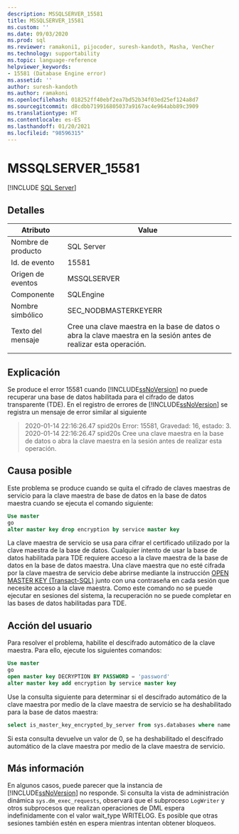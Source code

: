 ```yaml
---
description: MSSQLSERVER_15581
title: MSSQLSERVER_15581
ms.custom: ''
ms.date: 09/03/2020
ms.prod: sql
ms.reviewer: ramakoni1, pijocoder, suresh-kandoth, Masha, VenCher
ms.technology: supportability
ms.topic: language-reference
helpviewer_keywords:
- 15581 (Database Engine error)
ms.assetid: ''
author: suresh-kandoth
ms.author: ramakoni
ms.openlocfilehash: 018252ff40ebf2ea7bd52b34f03ed25ef124a8d7
ms.sourcegitcommit: d8cdbb719916805037a9167ac4e964abb89c3909
ms.translationtype: HT
ms.contentlocale: es-ES
ms.lasthandoff: 01/20/2021
ms.locfileid: "98596315"
---
```

# <a name="mssqlserver_15581"></a>MSSQLSERVER_15581
 [!INCLUDE [SQL Server](../../includes/applies-to-version/sqlserver.md)]

## <a name="details"></a>Detalles

|Atributo|Value|
|---|---|
|Nombre de producto|SQL Server|
|Id. de evento|15581|
|Origen de eventos|MSSQLSERVER|
|Componente|SQLEngine|
|Nombre simbólico|SEC_NODBMASTERKEYERR|
|Texto del mensaje|Cree una clave maestra en la base de datos o abra la clave maestra en la sesión antes de realizar esta operación.|
||

## <a name="explanation"></a>Explicación

Se produce el error 15581 cuando [!INCLUDE[ssNoVersion](../../includes/ssnoversion-md.md)] no puede recuperar una base de datos habilitada para el cifrado de datos transparente (TDE). En el registro de errores de [!INCLUDE[ssNoVersion](../../includes/ssnoversion-md.md)] se registra un mensaje de error similar al siguiente

> 2020-01-14 22:16:26.47 spid20s Error: 15581, Gravedad: 16, estado: 3.  
2020-01-14 22:16:26.47 spid20s Cree una clave maestra en la base de datos o abra la clave maestra en la sesión antes de realizar esta operación.

## <a name="possible-cause"></a>Causa posible

Este problema se produce cuando se quita el cifrado de claves maestras de servicio para la clave maestra de base de datos en la base de datos maestra cuando se ejecuta el comando siguiente:

```sql
Use master
go
alter master key drop encryption by service master key
```

La clave maestra de servicio se usa para cifrar el certificado utilizado por la clave maestra de la base de datos. Cualquier intento de usar la base de datos habilitada para TDE requiere acceso a la clave maestra de la base de datos en la base de datos maestra. Una clave maestra que no esté cifrada por la clave maestra de servicio debe abrirse mediante la instrucción [OPEN MASTER KEY (Transact-SQL)](../../t-sql/statements/open-master-key-transact-sql.md) junto con una contraseña en cada sesión que necesite acceso a la clave maestra. Como este comando no se puede ejecutar en sesiones del sistema, la recuperación no se puede completar en las bases de datos habilitadas para TDE.

## <a name="user-action"></a>Acción del usuario

Para resolver el problema, habilite el descifrado automático de la clave maestra. Para ello, ejecute los siguientes comandos:

```sql
Use master
go
open master key DECRYPTION BY PASSWORD = 'password'
alter master key add encryption by service master key
```

Use la consulta siguiente para determinar si el descifrado automático de la clave maestra por medio de la clave maestra de servicio se ha deshabilitado para la base de datos maestra:

```sql
select is_master_key_encrypted_by_server from sys.databases where name = 'master'
```

Si esta consulta devuelve un valor de 0, se ha deshabilitado el descifrado automático de la clave maestra por medio de la clave maestra de servicio.

## <a name="more-information"></a>Más información

En algunos casos, puede parecer que la instancia de [!INCLUDE[ssNoVersion](../../includes/ssnoversion-md.md)] no responde. Si consulta la vista de administración dinámica `sys.dm_exec_requests`, observará que el subproceso `LogWriter` y otros subprocesos que realizan operaciones de DML espera indefinidamente con el valor wait_type WRITELOG. Es posible que otras sesiones también estén en espera mientras intentan obtener bloqueos.